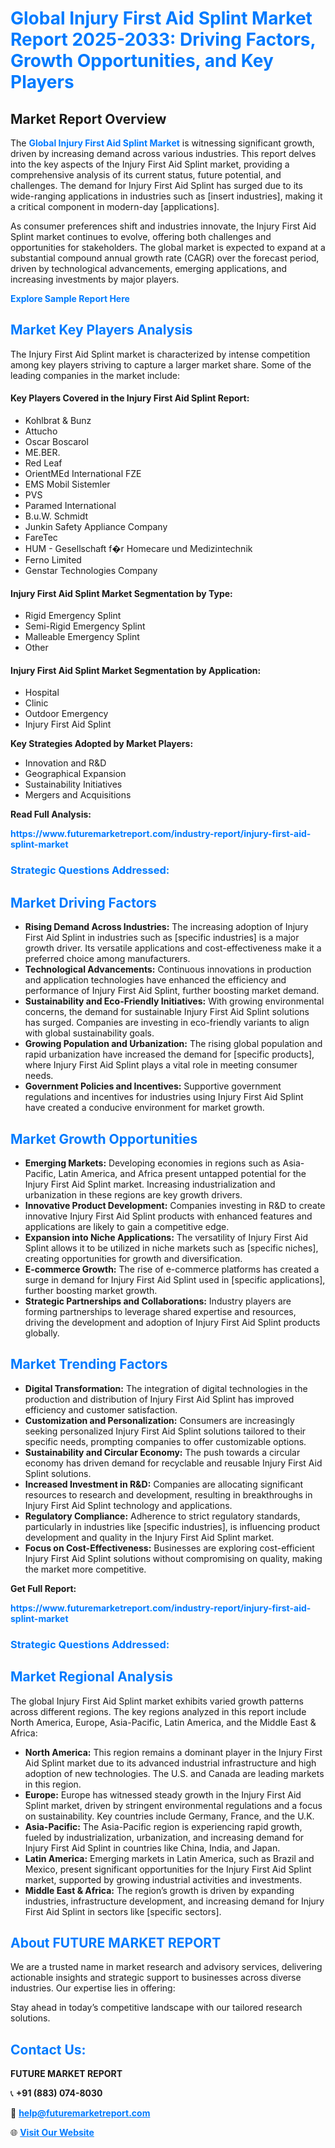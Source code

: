 <h1 style="color: #007BFF;">Global Injury First Aid Splint Market Report 2025-2033: Driving Factors, Growth Opportunities, and Key Players</h1>

<section id="overview">
<h2>Market Report Overview</h2>
<p>The <a href="https://www.futuremarketreport.com/industry-report/injury-first-aid-splint-market" style="color: #007BFF; text-decoration: none;"><strong>Global Injury First Aid Splint Market</strong></a> is witnessing significant growth, driven by increasing demand across various industries. This report delves into the key aspects of the Injury First Aid Splint market, providing a comprehensive analysis of its current status, future potential, and challenges. The demand for Injury First Aid Splint has surged due to its wide-ranging applications in industries such as [insert industries], making it a critical component in modern-day [applications].</p>
<p>As consumer preferences shift and industries innovate, the Injury First Aid Splint market continues to evolve, offering both challenges and opportunities for stakeholders. The global market is expected to expand at a substantial compound annual growth rate (CAGR) over the forecast period, driven by technological advancements, emerging applications, and increasing investments by major players.</p>
</section>

<section id="overview">
<p><a href="https://www.futuremarketreport.com/request-sample/reportId=122230" style="color: #007BFF; text-decoration: none;"><strong>Explore Sample Report Here</strong></a></p>
</section>

<section id="key-players">
<h2 style="color: #007BFF;">Market Key Players Analysis</h2>
<p>The Injury First Aid Splint market is characterized by intense competition among key players striving to capture a larger market share. Some of the leading companies in the market include:</p>
<h4>Key Players Covered in the Injury First Aid Splint Report:</h4>
<ul><li>Kohlbrat &amp; Bunz</li><li>Attucho</li><li>Oscar Boscarol</li><li>ME.BER.</li><li>Red Leaf</li><li>OrientMEd International FZE</li><li>EMS Mobil Sistemler</li><li>PVS</li><li>Paramed International</li><li>B.u.W. Schmidt</li><li>Junkin Safety Appliance Company</li><li>FareTec</li><li>HUM - Gesellschaft f�r Homecare und Medizintechnik</li><li>Ferno Limited</li><li>Genstar Technologies Company</li></ul>
<h4>Injury First Aid Splint Market Segmentation by Type:</h4>
<ul><li>Rigid Emergency Splint</li><li>Semi-Rigid Emergency Splint</li><li>Malleable Emergency Splint</li><li>Other</li></ul>

<h4>Injury First Aid Splint Market Segmentation by Application:</h4>
<ul><li>Hospital</li><li>Clinic</li><li>Outdoor Emergency</li><li>Injury First Aid Splint</li></ul>
<p><strong>Key Strategies Adopted by Market Players:</strong></p>
<ul>
<li>Innovation and R&D</li>
<li>Geographical Expansion</li>
<li>Sustainability Initiatives</li>
<li>Mergers and Acquisitions</li>
</ul>
</section>

<section>
<p><strong>Read Full Analysis: </strong></p><a href="https://www.futuremarketreport.com/industry-report/injury-first-aid-splint-market" style="color: #007BFF; text-decoration: none;"><strong>https://www.futuremarketreport.com/industry-report/injury-first-aid-splint-market</strong></a>
<h3 style="color: #007BFF;">Strategic Questions Addressed:</h3>
</section>

<section id="driving-factors">
<h2 style="color: #007BFF;">Market Driving Factors</h2>
<ul>
<li><strong>Rising Demand Across Industries:</strong> The increasing adoption of Injury First Aid Splint in industries such as [specific industries] is a major growth driver. Its versatile applications and cost-effectiveness make it a preferred choice among manufacturers.</li>
<li><strong>Technological Advancements:</strong> Continuous innovations in production and application technologies have enhanced the efficiency and performance of Injury First Aid Splint, further boosting market demand.</li>
<li><strong>Sustainability and Eco-Friendly Initiatives:</strong> With growing environmental concerns, the demand for sustainable Injury First Aid Splint solutions has surged. Companies are investing in eco-friendly variants to align with global sustainability goals.</li>
<li><strong>Growing Population and Urbanization:</strong> The rising global population and rapid urbanization have increased the demand for [specific products], where Injury First Aid Splint plays a vital role in meeting consumer needs.</li>
<li><strong>Government Policies and Incentives:</strong> Supportive government regulations and incentives for industries using Injury First Aid Splint have created a conducive environment for market growth.</li>
</ul>
</section>

<section id="growth-opportunities">
<h2 style="color: #007BFF;">Market Growth Opportunities</h2>
<ul>
<li><strong>Emerging Markets:</strong> Developing economies in regions such as Asia-Pacific, Latin America, and Africa present untapped potential for the Injury First Aid Splint market. Increasing industrialization and urbanization in these regions are key growth drivers.</li>
<li><strong>Innovative Product Development:</strong> Companies investing in R&D to create innovative Injury First Aid Splint products with enhanced features and applications are likely to gain a competitive edge.</li>
<li><strong>Expansion into Niche Applications:</strong> The versatility of Injury First Aid Splint allows it to be utilized in niche markets such as [specific niches], creating opportunities for growth and diversification.</li>
<li><strong>E-commerce Growth:</strong> The rise of e-commerce platforms has created a surge in demand for Injury First Aid Splint used in [specific applications], further boosting market growth.</li>
<li><strong>Strategic Partnerships and Collaborations:</strong> Industry players are forming partnerships to leverage shared expertise and resources, driving the development and adoption of Injury First Aid Splint products globally.</li>
</ul>
</section>

<section id="trending-factors">
<h2 style="color: #007BFF;">Market Trending Factors</h2>
<ul>
<li><strong>Digital Transformation:</strong> The integration of digital technologies in the production and distribution of Injury First Aid Splint has improved efficiency and customer satisfaction.</li>
<li><strong>Customization and Personalization:</strong> Consumers are increasingly seeking personalized Injury First Aid Splint solutions tailored to their specific needs, prompting companies to offer customizable options.</li>
<li><strong>Sustainability and Circular Economy:</strong> The push towards a circular economy has driven demand for recyclable and reusable Injury First Aid Splint solutions.</li>
<li><strong>Increased Investment in R&D:</strong> Companies are allocating significant resources to research and development, resulting in breakthroughs in Injury First Aid Splint technology and applications.</li>
<li><strong>Regulatory Compliance:</strong> Adherence to strict regulatory standards, particularly in industries like [specific industries], is influencing product development and quality in the Injury First Aid Splint market.</li>
<li><strong>Focus on Cost-Effectiveness:</strong> Businesses are exploring cost-efficient Injury First Aid Splint solutions without compromising on quality, making the market more competitive.</li>
</ul>
</section>

<section>
<p><strong>Get Full Report: </strong></p><a href="https://www.futuremarketreport.com/industry-report/injury-first-aid-splint-market" style="color: #007BFF; text-decoration: none;"><strong>https://www.futuremarketreport.com/industry-report/injury-first-aid-splint-market</strong></a>
<h3 style="color: #007BFF;">Strategic Questions Addressed:</h3>
</section>


<section id="regional-analysis">
<h2 style="color: #007BFF;">Market Regional Analysis</h2>
<p>The global Injury First Aid Splint market exhibits varied growth patterns across different regions. The key regions analyzed in this report include North America, Europe, Asia-Pacific, Latin America, and the Middle East & Africa:</p>
<ul>
<li><strong>North America:</strong> This region remains a dominant player in the Injury First Aid Splint market due to its advanced industrial infrastructure and high adoption of new technologies. The U.S. and Canada are leading markets in this region.</li>
<li><strong>Europe:</strong> Europe has witnessed steady growth in the Injury First Aid Splint market, driven by stringent environmental regulations and a focus on sustainability. Key countries include Germany, France, and the U.K.</li>
<li><strong>Asia-Pacific:</strong> The Asia-Pacific region is experiencing rapid growth, fueled by industrialization, urbanization, and increasing demand for Injury First Aid Splint in countries like China, India, and Japan.</li>
<li><strong>Latin America:</strong> Emerging markets in Latin America, such as Brazil and Mexico, present significant opportunities for the Injury First Aid Splint market, supported by growing industrial activities and investments.</li>
<li><strong>Middle East & Africa:</strong> The region’s growth is driven by expanding industries, infrastructure development, and increasing demand for Injury First Aid Splint in sectors like [specific sectors].</li>
</ul>
</section>

<footer>
<h2 style="color: #007BFF;">About FUTURE MARKET REPORT</h2>
<p>We are a trusted name in market research and advisory services, delivering actionable insights and strategic support to businesses across diverse industries. Our expertise lies in offering:</p>

<p>Stay ahead in today’s competitive landscape with our tailored research solutions.</p>

<h2 style="color: #007BFF;">Contact Us:</h2>
<p><strong>FUTURE MARKET REPORT</strong></p>
<p>📞 <strong>+91 (883) 074-8030</strong></p>
<p>📧 <strong><a href="mailto:help@futuremarketreport.com" style="color: #007BFF;">help@futuremarketreport.com</a></strong></p>
<p>🌐 <strong><a href="https://www.futuremarketreport.com/" style="color: #007BFF;">Visit Our Website</a></strong></p>
</footer>